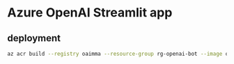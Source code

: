 # Azure OpenAI Streamlit app

## deployment
```sh
az acr build --registry oaimma --resource-group rg-openai-bot --image oimma-streamlit --file WebApp.Dockerfile .
```